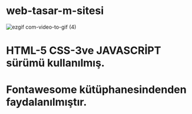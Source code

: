﻿# web-tasar-m-sitesi
![ezgif com-video-to-gif (4)](https://github.com/1989zlm/web-tasar-m-sitesi/assets/146070651/f9ece858-36bc-4edd-b216-d4920583c48d)
# HTML-5 CSS-3ve JAVASCRİPT sürümü kullanılmış.
# Fontawesome kütüphanesindenden faydalanılmıştır.
